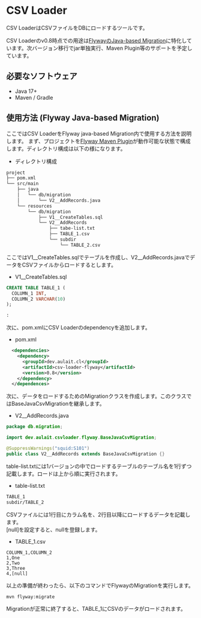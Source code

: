 # CSV Loader

CSV LoaderはCSVファイルをDBにロードするツールです。

CSV Loaderのv0.8時点での用途は[FlywayのJava-based Migration](https://flywaydb.org/documentation/concepts/migrations#java-based-migrations)に特化しています。次バージョン移行でjar単独実行、Maven Plugin等のサポートを予定しています。

## 必要なソフトウェア

- Java 17+
- Maven / Gradle

## 使用方法 (Flyway Java-based Migration)

ここではCSV LoaderをFlyway java-based Migration内で使用する方法を説明します。
まず、プロジェクトを[Flyway Maven Plugin](https://flywaydb.org/documentation/usage/maven/)が動作可能な状態で構成します。ディレクトリ構成は以下の様になります。

- ディレクトリ構成

```txt
project
├── pom.xml
└── src/main
    ├── java
    │   └── db/migration
    │       └── V2__AddRecords.java
    └── resources
        └── db/migration
            ├── V1__CreateTables.sql
            └── V2__AddRecords
                ├── tabe-list.txt
                ├── TABLE_1.csv
                └── subdir
                    └── TABLE_2.csv
```

ここではV1__CreateTables.sqlでテーブルを作成し、V2__AddRecords.javaでデータをCSVファイルからロードするとします。

- V1__CreateTables.sql

```sql
CREATE TABLE TABLE_1 (
  COLUMN_1 INT,
  COLUMN_2 VARCHAR(10)
);

:
```

次に、pom.xmlにCSV Loaderのdependencyを追加します。

- pom.xml

```xml
  <dependencies>
    <dependency>
      <groupId>dev.aulait.cl</groupId>
      <artifactId>csv-loader-flyway</artifactId>
      <version>0.8</version>
    </dependency>
  </dependences>
```

次に、データをロードするためのMigrationクラスを作成します。このクラスではBaseJavaCsvMigrationを継承します。

- V2__AddRecords.java

```java
package db.migration;

import dev.aulait.csvloader.flyway.BaseJavaCsvMigration;

@SuppressWarnings("squid:S101")
public class V2__AddRecords extends BaseJavaCsvMigration {}
```

table-list.txtには1バージョンの中でロードするテーブルのテーブル名を1行ずつ記載します。ロードは上から順に実行されます。

- table-list.txt

```txt
TABLE_1
subdir/TABLE_2
```

CSVファイルには1行目にカラム名を、2行目以降にロードするデータを記載します。  
[null]を設定すると、nullを登録します。

- TABLE_1.csv

```csv
COLUMN_1,COLUMN_2
1,One
2,Two
3,Three
4,[null]
```

以上の準備が終わったら、以下のコマンドでFlywayのMigrationを実行します。

```sh
mvn flyway:migrate
```

Migrationが正常に終了すると、TABLE_1にCSVのデータがロードされます。

